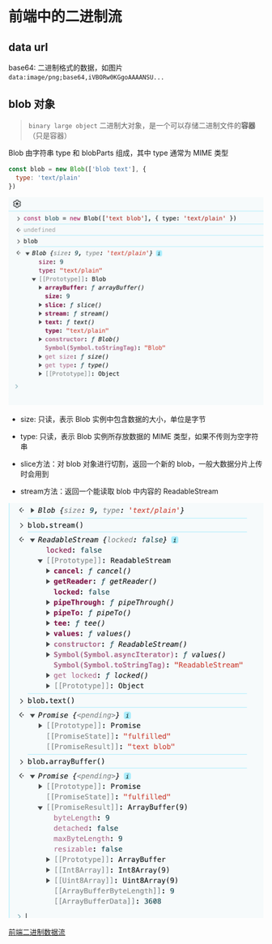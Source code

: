 # 前端中的二进制流

## data url

base64: 二进制格式的数据，如图片 `data:image/png;base64,iVBORw0KGgoAAAANSU...`

## blob 对象

> `binary large object` 二进制大对象，是一个可以存储二进制文件的**容器**（只是容器）

Blob 由字符串 type 和 blobParts 组成，其中 type 通常为 MIME 类型
```js
const blob = new Blob(['blob text'], {
  type: 'text/plain'
})
```
![blob.png](./blob.png)

- size: 只读，表示 Blob 实例中包含数据的大小，单位是字节
- type: 只读，表示 Blob 实例所存放数据的 MIME 类型，如果不传则为空字符串

- slice方法：对 blob 对象进行切割，返回一个新的 blob，一般大数据分片上传时会用到
- stream方法：返回一个能读取 blob 中内容的 ReadableStream

![](./blobfn.png)


[前端二进制数据流](https://juejin.cn/post/7100759219397197831)